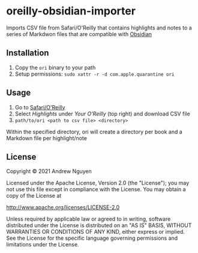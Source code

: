 # oreilly-obsidian-importer

Imports CSV file from Safari/O'Reilly that contains highlights and notes to 
a series of Markdwon files that are compatible with [Obsidian](https://obsidian.md)

## Installation

1. Copy the `ori` binary to your path
2. Setup permissions: `sudo xattr -r -d com.apple.quarantine ori`

## Usage

1. Go to [Safari/O'Reilly](https://learning.oreilly.com/home/)
2. Select *Highlights* under *Your O'Reilly* (top right) and download CSV file
3. `path/to/ori <path to csv file> <directory>`

Within the specified directory, ori will create a directory per book and a 
Markdown file per highlight/note

## License

Copyright © 2021 Andrew Nguyen

Licensed under the Apache License, Version 2.0 (the "License");
you may not use this file except in compliance with the License.
You may obtain a copy of the License at 

   http://www.apache.org/licenses/LICENSE-2.0

Unless required by applicable law or agreed to in writing, software
distributed under the License is distributed on an "AS IS" BASIS,
WITHOUT WARRANTIES OR CONDITIONS OF ANY KIND, either express or implied.
See the License for the specific language governing permissions and
limitations under the License.